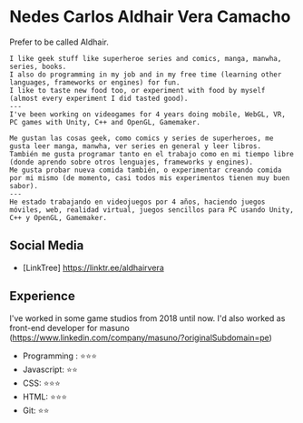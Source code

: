 # Nedes Carlos Aldhair Vera Camacho
Prefer to be called Aldhair.

```
I like geek stuff like superheroe series and comics, manga, manwha, series, books.
I also do programming in my job and in my free time (learning other languages, frameworks or engines) for fun.
I like to taste new food too, or experiment with food by myself (almost every experiment I did tasted good).
---
I've been working on videogames for 4 years doing mobile, WebGL, VR, PC games with Unity, C++ and OpenGL, Gamemaker.

```

```
Me gustan las cosas geek, como comics y series de superheroes, me gusta leer manga, manwha, ver series en general y leer libros.
También me gusta programar tanto en el trabajo como en mi tiempo libre (donde aprendo sobre otros lenguajes, frameworks y engines).
Me gusta probar nueva comida también, o experimentar creando comida por mi mismo (de momento, casi todos mis experimentos tienen muy buen sabor).
---
He estado trabajando en videojuegos por 4 años, haciendo juegos móviles, web, realidad virtual, juegos sencillos para PC usando Unity, C++ y OpenGL, Gamemaker.

```


## Social Media
- [LinkTree] https://linktr.ee/aldhairvera

## Experience
I've worked in some game studios from 2018 until now.
I'd also worked as front-end developer for masuno (https://www.linkedin.com/company/masuno/?originalSubdomain=pe) 

- Programming : ⭐️⭐️⭐️
- Javascript: ⭐️⭐️
- CSS: ⭐️⭐️⭐️
- HTML: ⭐️⭐️⭐️
- Git: ⭐️⭐️

